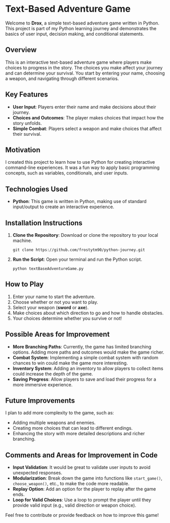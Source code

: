 # Text-Based Adventure Game

Welcome to **Drox**, a simple text-based adventure game written in Python. This project is part of my Python learning journey and demonstrates the basics of user input, decision making, and conditional statements.

## Overview
This is an interactive text-based adventure game where players make choices to progress in the story. The choices you make affect your journey and can determine your survival. You start by entering your name, choosing a weapon, and navigating through different scenarios.

## Key Features
- **User Input**: Players enter their name and make decisions about their journey.
- **Choices and Outcomes**: The player makes choices that impact how the story unfolds.
- **Simple Combat**: Players select a weapon and make choices that affect their survival.

## Motivation
I created this project to learn how to use Python for creating interactive command-line experiences. It was a fun way to apply basic programming concepts, such as variables, conditionals, and user inputs.

## Technologies Used
- **Python**: This game is written in Python, making use of standard input/output to create an interactive experience.

## Installation Instructions
1. **Clone the Repository**: Download or clone the repository to your local machine.
   ```
   git clone https://github.com/frostytm90/python-journey.git
   ```
2. **Run the Script**: Open your terminal and run the Python script.
   ```
   python textBaseAdventureGame.py
   ```

## How to Play
1. Enter your name to start the adventure.
2. Choose whether or not you want to play.
3. Select your weapon (**sword** or **axe**).
4. Make choices about which direction to go and how to handle obstacles.
5. Your choices determine whether you survive or not!

## Possible Areas for Improvement
- **More Branching Paths**: Currently, the game has limited branching options. Adding more paths and outcomes would make the game richer.
- **Combat System**: Implementing a simple combat system with random chances to win could make the game more interesting.
- **Inventory System**: Adding an inventory to allow players to collect items could increase the depth of the game.
- **Saving Progress**: Allow players to save and load their progress for a more immersive experience.

## Future Improvements
I plan to add more complexity to the game, such as:
- Adding multiple weapons and enemies.
- Creating more choices that can lead to different endings.
- Enhancing the story with more detailed descriptions and richer branching.

## Comments and Areas for Improvement in Code
- **Input Validation**: It would be great to validate user inputs to avoid unexpected responses.
- **Modularization**: Break down the game into functions like `start_game()`, `choose_weapon()`, etc., to make the code more readable.
- **Replay Option**: Add an option for the player to replay after the game ends.
- **Loop for Valid Choices**: Use a loop to prompt the player until they provide valid input (e.g., valid direction or weapon choice).

Feel free to contribute or provide feedback on how to improve this game!

